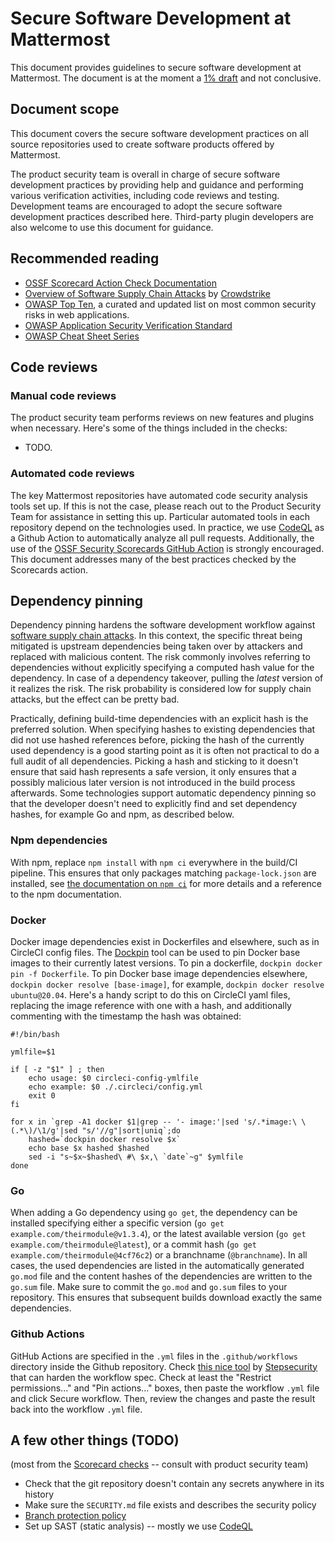 # Secure Software Development at Mattermost

This document provides guidelines to secure software development at Mattermost. The document is at the moment a [1% draft](/company/about-mattermost/mindsets#drafts-at-1-50-99) and not conclusive.

## Document scope

This document covers the secure software development practices on all source repositories used to create software products offered by Mattermost.

The product security team is overall in charge of secure software development practices by providing help and guidance and performing various verification activities, including code reviews and testing. Development teams are encouraged to adopt the secure software development practices described here. Third-party plugin developers are also welcome to use this document for guidance.

## Recommended reading

* [OSSF Scorecard Action Check Documentation](https://github.com/ossf/scorecard/blob/main/docs/checks.md)
* [Overview of Software Supply Chain Attacks](https://www.crowdstrike.com/cybersecurity-101/cyberattacks/supply-chain-attacks/) by [Crowdstrike](https://www.crowdstrike.com/)
* [OWASP Top Ten](https://owasp.org/www-project-top-ten/), a curated and updated list on most common security risks in web applications.
* [OWASP Application Security Verification Standard](https://owasp.org/www-project-application-security-verification-standard/)
* [OWASP Cheat Sheet Series](https://cheatsheetseries.owasp.org/)

## Code reviews

### Manual code reviews

The product security team performs reviews on new features and plugins when necessary. Here's some of the things included in the checks:

* TODO.

### Automated code reviews

The key Mattermost repositories have automated code security analysis tools set up. If this is not the case, please reach out to the Product Security Team for assistance in setting this up. Particular automated tools in each repository depend on the technologies used. In practice, we use [CodeQL](https://codeql.github.com/) as a Github Action to automatically analyze all pull requests. Additionally, the use of the [OSSF Security Scorecards GitHub Action](https://github.com/ossf/scorecard) is strongly encouraged. This document addresses many of the best practices checked by the Scorecards action.

## Dependency pinning

Dependency pinning hardens the software development workflow against [software supply chain attacks](https://www.crowdstrike.com/cybersecurity-101/cyberattacks/supply-chain-attacks/). In this context, the specific threat being mitigated is upstream dependencies being taken over by attackers and replaced with malicious content. The risk commonly involves referring to dependencies without explicitly specifying a computed hash value for the dependency. In case of a dependency takeover, pulling the _latest_ version of it realizes the risk. The risk probability is considered low for supply chain attacks, but the effect can be pretty bad.

Practically, defining build-time dependencies with an explicit hash is the preferred solution. When specifying hashes to existing dependencies that did not use hashed references before, picking the hash of the currently used dependency is a good starting point as it is often not practical to do a full audit of all dependencies. Picking a hash and sticking to it doesn't ensure that said hash represents a safe version, it only ensures that a possibly malicious later version is not introduced in the build process afterwards. Some technologies support automatic dependency pinning so that the developer doesn't need to explicitly find and set dependency hashes, for example Go and npm, as described below.

### Npm dependencies

With npm, replace `npm install` with `npm ci` everywhere in the build/CI pipeline. This ensures that only packages matching `package-lock.json` are installed, see [the documentation on `npm ci`](https://docs.npmjs.com/cli/v8/commands/npm-ci) for more details and a reference to the npm documentation.

### Docker

Docker image dependencies exist in Dockerfiles and elsewhere, such as in CircleCI config files. The [Dockpin](https://github.com/Jille/dockpin) tool can be used to pin Docker base images to their currently latest versions. To pin a dockerfile, `dockpin docker pin -f Dockerfile`. To pin Docker base image dependencies elsewhere, `dockpin docker resolve [base-image]`, for example, `dockpin docker resolve ubuntu@20.04`. Here's a handy script to do this on CircleCI yaml files, replacing the image reference with one with a hash, and additionally commenting with the timestamp the hash was obtained:

```
#!/bin/bash

ymlfile=$1

if [ -z "$1" ] ; then
    echo usage: $0 circleci-config-ymlfile
    echo example: $0 ./.circleci/config.yml
    exit 0
fi

for x in `grep -A1 docker $1|grep -- '- image:'|sed 's/.*image:\ \(.*\)/\1/g'|sed "s/'//g"|sort|uniq`;do
    hashed=`dockpin docker resolve $x`
    echo base $x hashed $hashed
    sed -i "s~$x~$hashed\ #\ $x,\ `date`~g" $ymlfile
done
```

### Go

When adding a Go dependency using `go get`, the dependency can be installed specifying either a specific version (`go get example.com/theirmodule@v1.3.4`), or the latest available version (`go get example.com/theirmodule@latest`), or a commit hash (`go get example.com/theirmodule@4cf76c2`) or a branchname (`@branchname`). In all cases, the used dependencies are listed in the automatically generated `go.mod` file and the content hashes of the dependencies are written to the `go.sum` file. Make sure to commit the `go.mod` and `go.sum` files to your repository. This ensures that subsequent builds download exactly the same dependencies.

### Github Actions

GitHub Actions are specified in the `.yml` files in the `.github/workflows` directory inside the Github repository. Check [this nice tool](https://app.stepsecurity.io/) by [Stepsecurity](https://www.stepsecurity.io/) that can harden the workflow spec. Check at least the "Restrict permissions..." and "Pin actions..." boxes, then paste the workflow `.yml` file and click Secure workflow. Then, review the changes and paste the result back into the workflow `.yml` file.

## A few other things (TODO)

(most from the [Scorecard checks](https://github.com/ossf/scorecard#scorecard-checks) -- consult with product security team)

* Check that the git repository doesn't contain any secrets anywhere in its history
* Make sure the `SECURITY.md` file exists and describes the security policy
* [Branch protection policy](https://docs.github.com/en/free-pro-team@latest/github/administering-a-repository/about-protected-branches)
* Set up SAST (static analysis) -- mostly we use [CodeQL](https://docs.github.com/en/free-pro-team@latest/github/finding-security-vulnerabilities-and-errors-in-your-code/enabling-code-scanning-for-a-repository#enabling-code-scanning-using-actions)